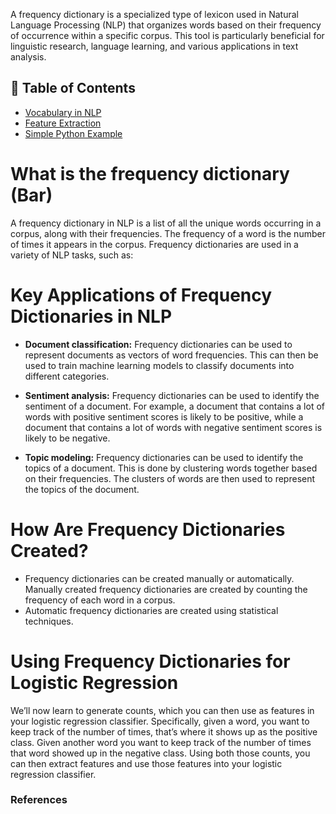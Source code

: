 A frequency dictionary is a specialized type of lexicon used in Natural Language Processing (NLP) that organizes words based on their frequency of occurrence within a specific corpus. This tool is particularly beneficial for linguistic research, language learning, and various applications in text analysis.

## 📑 Table of Contents  

- [Vocabulary in NLP](#Vocabulary-in-NLP)  
- [Feature Extraction](#Feature-Extraction)  
- [Simple Python Example](#Simple-Python-Example)  


#  **What is the frequency dictionary (Bar)** 

A frequency dictionary in NLP is a list of all the unique words occurring in a corpus, along with their frequencies. The frequency of a word is the number of times it appears in the corpus. Frequency dictionaries are used in a variety of NLP tasks, such as:

# Key Applications of Frequency Dictionaries in NLP

- **Document classification:** Frequency dictionaries can be used to represent documents as vectors of word frequencies. This can then be used to train machine learning models to classify documents into different categories.

- **Sentiment analysis:** Frequency dictionaries can be used to identify the sentiment of a document. For example, a document that contains a lot of words with positive sentiment scores is likely to be positive, while a document that contains a lot of words with negative sentiment scores is likely to be negative.

- **Topic modeling:** Frequency dictionaries can be used to identify the topics of a document. This is done by clustering words together based on their frequencies. The clusters of words are then used to represent the topics of the document.

# How Are Frequency Dictionaries Created?

- Frequency dictionaries can be created manually or automatically. Manually created frequency dictionaries are created by counting the frequency of each word in a corpus.
- Automatic frequency dictionaries are created using statistical techniques.

# Using Frequency Dictionaries for Logistic Regression

We’ll now learn to generate counts, which you can then use as features in your logistic regression classifier. Specifically, given a word, you want to keep track of the number of times, that’s where it shows up as the positive class. Given another word you want to keep track of the number of times that word showed up in the negative class. Using both those counts, you can then extract features and use those features into your logistic regression classifier.


### References






